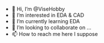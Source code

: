 - 👋 Hi, I’m @ViseHobby
- 👀 I’m interested in EDA & CAD
- 🌱 I’m currently learning EDA
- 💞️ I’m looking to collaborate on ...
- 📫 How to reach me here I suppose

<!---
ViseHobby/ViseHobby is a ✨ special ✨ repository because its `README.md` (this file) appears on your GitHub profile.
You can click the Preview link to take a look at your changes.
--->
